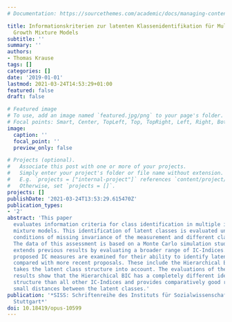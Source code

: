 ```yaml
---
# Documentation: https://sourcethemes.com/academic/docs/managing-content/

title: Informationskriterien zur latenten Klassenidentifikation für Multiple Indicator
  Growth Mixture Models
subtitle: ''
summary: ''
authors:
- Thomas Krause
tags: []
categories: []
date: '2019-01-01'
lastmod: 2021-03-24T14:53:29+01:00
featured: false
draft: false

# Featured image
# To use, add an image named `featured.jpg/png` to your page's folder.
# Focal points: Smart, Center, TopLeft, Top, TopRight, Left, Right, BottomLeft, Bottom, BottomRight.
image:
  caption: ''
  focal_point: ''
  preview_only: false

# Projects (optional).
#   Associate this post with one or more of your projects.
#   Simply enter your project's folder or file name without extension.
#   E.g. `projects = ["internal-project"]` references `content/project/deep-learning/index.md`.
#   Otherwise, set `projects = []`.
projects: []
publishDate: '2021-03-24T13:53:29.615470Z'
publication_types:
- '2'
abstract: 'This paper
  evaluates information criteria for class identification in multiple indicator growth
  mixture models. This identification of latent classes is evaluated under the simulation
  conditions of missing invariance of the measurement and different class distances.
  The data of this assessment is based on a Monte Carlo simulation study. This paper
  extends previous results by evaluating a broader range of IC-Indices. All previously
  proposed IC measures are examined for their ability to identify latent classes and
  compared with more recent proposals. These include the Hierarchical BIC, which explicitly
  takes the latent class structure into account. The evaluations of the simulation
  results show that the Hierarchical BIC has a completely different identification
  structure than all other IC-Indices and provides comparatively good results with
  small distances between the latent classes.'
publication: '*SISS: Schriftenreihe des Instituts für Sozialwissenschaften der Universität
  Stuttgart*'
doi: 10.18419/opus-10599
---
```

